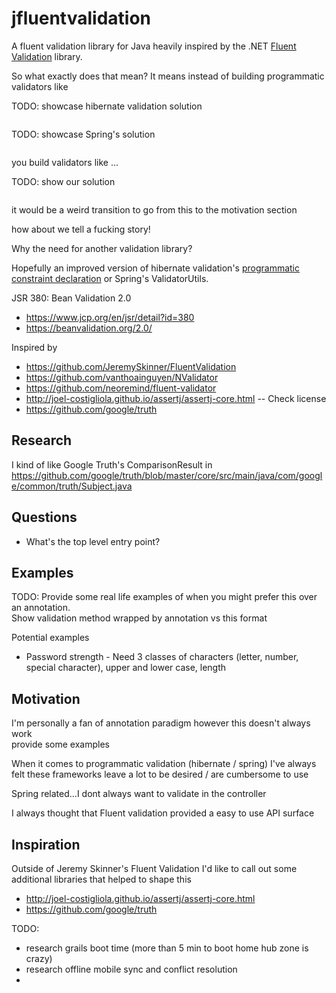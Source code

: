 # jfluentvalidation

A fluent validation library for Java heavily inspired by the 
.NET [Fluent Validation](https://github.com/JeremySkinner/FluentValidation) library. 

So what exactly does that mean? It means instead of building programmatic validators like

TODO: showcase hibernate validation solution

```java

```


TODO: showcase Spring's solution

```java

```



you build validators like ...

TODO: show our solution

```java

```


it would be a weird transition to go from this to the motivation section

how about we tell a fucking story!

Why the need for another validation library?

 
Hopefully an improved version of hibernate validation's [programmatic constraint declaration](https://docs.jboss.org/hibernate/validator/5.0/reference/en-US/html/validator-specifics.html#example-constraint-mapping) or Spring's ValidatorUtils.

JSR 380: Bean Validation 2.0
- https://www.jcp.org/en/jsr/detail?id=380
- https://beanvalidation.org/2.0/


Inspired by 
* https://github.com/JeremySkinner/FluentValidation
* https://github.com/vanthoainguyen/NValidator
* https://github.com/neoremind/fluent-validator
* http://joel-costigliola.github.io/assertj/assertj-core.html -- Check license
* https://github.com/google/truth


## Research 

I kind of like Google Truth's ComparisonResult in https://github.com/google/truth/blob/master/core/src/main/java/com/google/common/truth/Subject.java


## Questions

* What's the top level entry point?


## Examples

TODO: Provide some real life examples of when you might prefer this over an annotation.  
Show validation method wrapped by annotation vs this format  

Potential examples
* Password strength - Need 3 classes of characters (letter, number, special character), upper and lower case, length
  

## Motivation

I'm personally a fan of annotation paradigm however this doesn't always work  
provide some examples

When it comes to programmatic validation (hibernate / spring) I've always felt these frameworks 
leave a lot to be desired / are cumbersome to use

Spring related...I dont always want to validate in the controller

I always thought that Fluent validation provided a easy to use API surface 

## Inspiration

Outside of Jeremy Skinner's Fluent Validation I'd like to call out some additional libraries that helped to shape this 

* http://joel-costigliola.github.io/assertj/assertj-core.html
* https://github.com/google/truth



TODO:
- research grails boot time (more than 5 min to boot home hub zone is crazy)
- research offline mobile sync and conflict resolution
- 
